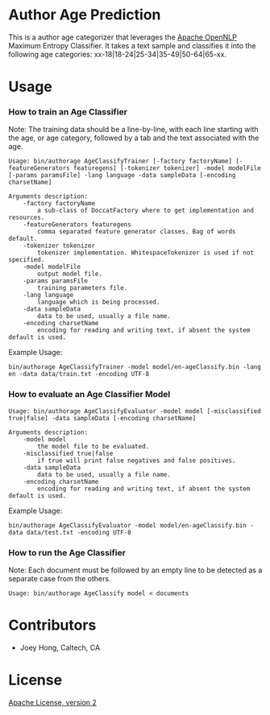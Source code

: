 # Author Age Prediction
This is a author age categorizer that leverages the [Apache OpenNLP](https://opennlp.apache.org/) Maximum Entropy Classifier. It takes a text sample and classifies it into the following age categories: xx-18|18-24|25-34|35-49|50-64|65-xx. 

# Usage
### How to train an Age Classifier

Note: The training data should be a line-by-line, with each line starting with the age, or age category, followed by a tab and the text associated with the age. 

``` shell
Usage: bin/authorage AgeClassifyTrainer [-factory factoryName] [-featureGenerators featuregens] [-tokenizer tokenizer] -model modelFile [-params paramsFile] -lang language -data sampleData [-encoding charsetName]

Arguments description:
	-factory factoryName
        a sub-class of DoccatFactory where to get implementation and resources.
	-featureGenerators featuregens
	    comma separated feature generator classes. Bag of words default.
	-tokenizer tokenizer
        tokenizer implementation. WhitespaceTokenizer is used if not specified.
	-model modelFile
        output model file.
	-params paramsFile
	    training parameters file.
	-lang language
	    language which is being processed.
	-data sampleData
	    data to be used, usually a file name.
	-encoding charsetName
	    encoding for reading and writing text, if absent the system default is used.
```
Example Usage:
``` shell
bin/authorage AgeClassifyTrainer -model model/en-ageClassify.bin -lang en -data data/train.txt -encoding UTF-8
```

### How to evaluate an Age Classifier Model

```shell
Usage: bin/authorage AgeClassifyEvaluator -model model [-misclassified true|false] -data sampleData [-encoding charsetName]

Arguments description:
	-model model
		the model file to be evaluated.
	-misclassified true|false
		if true will print false negatives and false positives.
	-data sampleData
		data to be used, usually a file name.
	-encoding charsetName
		encoding for reading and writing text, if absent the system default is used.
```

Example Usage:
```shell
bin/authorage AgeClassifyEvaluator -model model/en-ageClassify.bin -data data/test.txt -encoding UTF-8
```

### How to run the Age Classifier

Note: Each document must be followed by an empty line to be detected as a separate case from the others.

```shell
Usage: bin/authorage AgeClassify model < documents
```

# Contributors
* Joey Hong, Caltech, CA

# License 
[Apache License, version 2](http://www.apache.org/licenses/LICENSE-2.0)
